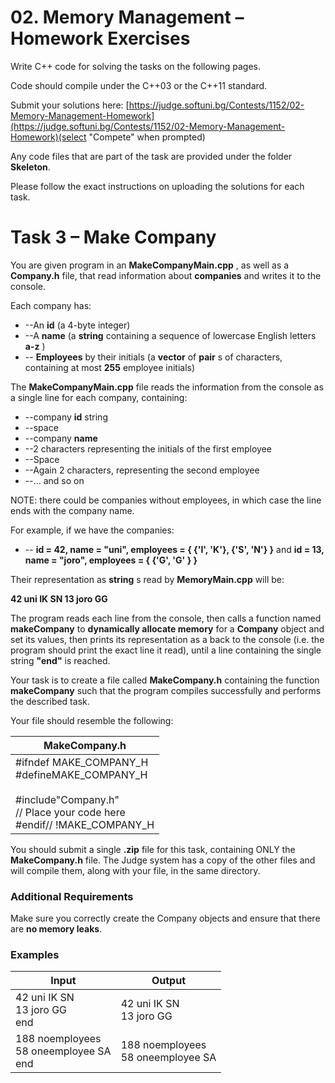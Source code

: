 # 02. Memory Management – Homework Exercises

Write C++ code for solving the tasks on the following pages.

Code should compile under the C++03 or the C++11 standard.

Submit your solutions here: [https://judge.softuni.bg/Contests/1152/02-Memory-Management-Homework](https://judge.softuni.bg/Contests/1152/02-Memory-Management-Homework)(select &quot;Compete&quot; when prompted)

Any code files that are part of the task are provided under the folder **Skeleton**.

Please follow the exact instructions on uploading the solutions for each task.

# Task 3 – Make Company

You are given program in an **MakeCompanyMain.cpp** , as well as a **Company.h** file, that read information about **companies** and writes it to the console.

Each company has:

- --An **id** (a 4-byte integer)
- --A **name** (a **string** containing a sequence of lowercase English letters **a-z** )
- -- **Employees** by their initials (a **vector** of **pair** s of characters, containing at most **255** employee initials)

The **MakeCompanyMain.cpp** file reads the information from the console as a single line for each company, containing:

- --company **id** string
- --space
- --company **name**
- --2 characters representing the initials of the first employee
- --Space
- --Again 2 characters, representing the second employee
- --… and so on

NOTE: there could be companies without employees, in which case the line ends with the company name.

For example, if we have the companies:

- -- **id = 42, name = &quot;uni&quot;, employees = { {&#39;I&#39;, &#39;K&#39;}, {&#39;S&#39;, &#39;N&#39;} }** and
**id = 13, name = &quot;joro&quot;, employees = { {&#39;G&#39;, &#39;G&#39; } }**

Their representation as **string** s read by **MemoryMain.cpp** will be:

**42 uni IK SN
13 joro GG**

The program reads each line from the console, then calls a function named **makeCompany** to **dynamically allocate memory** for a **Company** object and set its values, then prints its representation as a back to the console (i.e. the program should print the exact line it read), until a line containing the single string **&quot;end&quot;** is reached.

Your task is to create a file called **MakeCompany.h** containing the function **makeCompany** such that the program compiles successfully and performs the described task.

Your file should resemble the following:

| **MakeCompany.h** |
| --- |
| #ifndef MAKE\_COMPANY\_H <br> #defineMAKE\_COMPANY\_H <br>  <br> #include&quot;Company.h&quot; <br> // Place your code here <br> #endif// !MAKE\_COMPANY\_H |

You should submit a single **.zip** file for this task, containing ONLY the **MakeCompany.h** file. The Judge system has a copy of the other files and will compile them, along with your file, in the same directory.

### Additional Requirements

Make sure you correctly create the Company objects and ensure that there are **no memory leaks**.

### Examples

| **Input** | **Output** |
| --- | --- |
| 42 uni IK SN <br> 13 joro GG <br> end | 42 uni IK SN <br> 13 joro GG |
| 188 noemployees <br> 58 oneemployee SA <br> end | 188 noemployees <br> 58 oneemployee SA |
